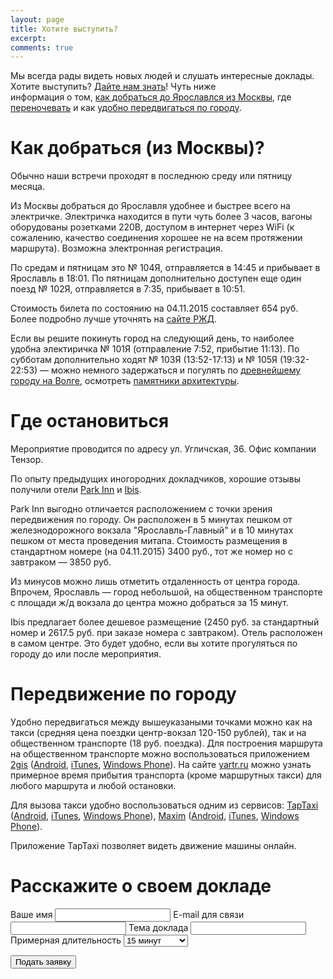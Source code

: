 ```yaml
---
layout: page
title: Хотите выступить?
excerpt: 
comments: true
---
```


Мы всегда рады видеть новых людей и слушать интересные доклады. 
Хотите выступить? [Дайте нам знать][form]! Чуть ниже  
информация о том, [как добраться до Ярославлся из Москвы][info], где [переночевать][accommodation] и как 
[удобно передвигаться по городу][transportation].

Как добраться (из Москвы)?
========

Обычно наши встречи проходят в последнюю среду или пятницу месяца.

Из Москвы добраться до Ярославля удобнее и быстрее всего на электричке. Электричка находится
в пути чуть более 3 часов, вагоны оборудованы розетками 220В, доступом в интернет через WiFi
(к сожалению, качество соединения хорошее не на всем протяжении маршрута). 
Возможна электронная регистрация.
 
По средам и пятницам это № 104Я, отправляется в 14:45 и прибывает в Ярославль в 18:01. 
По пятницам дополнительно доступен еще один поезд № 102Я, отправляется в 7:35, прибывает в 10:51.

Стоимость билета по состоянию на 04.11.2015 составляет 654 руб. 
Более подробно лучше уточнять на [сайте РЖД][rzd].

Если вы решите покинуть город на следующий день, то наиболее удобна электиричка № 101Я 
(отправление 7:52, прибытие 11:13). По субботам дополнительно ходят № 103Я (13:52-17:13) и № 105Я
 (19:32-22:53) &mdash; можно немного задержаться и погулять по [древнейшему городу на Волге][yar-wiki-2], 
 осмотреть [памятники архитектуры][yar-wiki].
  
Где остановиться
=======

Мероприятие проводится по адресу ул. Угличская, 36. Офис компании Тензор.

По опыту предыдущих иногородних докладчиков, хорошие отзывы получили отели [Park Inn][parkinn] и [Ibis][ibis].

Park Inn выгодно отличается расположением с точки зрения передвижения по городу. 
Он расположен в 5 минутах пешком от железнодорожного вокзала "Ярославль-Главный" и в 10 минутах
 пешком от места проведения митапа. Стоимость размещения в стандартном номере (на 04.11.2015) 3400 руб.,
 тот же номер но с завтраком &mdash; 3850 руб.
 
Из минусов можно лишь отметить отдаленность от центра города. Впрочем, Ярославль &mdash; город небольшой, 
на общественном транспорте с площади ж/д вокзала до центра можно добраться за 15 минут.
 
Ibis предлагает более дешевое размещение (2450 руб. за стандартный номер и 
2617.5 руб. при заказе номера с завтраком). Отель расположен в самом центре. Это будет удобно, 
если вы хотите прогуляться по городу до или после мероприятия.

Передвижение по городу
=======

Удобно передвигаться между вышеуказаными точками можно как на такси (средняя цена поездки центр-вокзал 120-150 рублей), 
 так и на общественном транспорте (18 руб. поездка). Для построения маршрута на общественном транспорте можно воспользоваться приложением [2gis][2gis] 
([Android][2gis-android], [iTunes][2gis-itunes], [Windows Phone][2gis-winphone]). На сайте [yartr.ru][yartr] можно
 узнать примерное время прибытия транспорта (кроме маршрутных такси) для любого маршрута и любой остановки. 

Для вызова такси удобно воспользоваться одним из сервисов: [TapTaxi][taptaxi] 
 ([Android][taptaxi-android], [iTunes][taptaxi-itunes], [Windows Phone][taptaxi-winphone]), 
 [Maxim][maxim] ([Android][maxim-android], [iTunes][maxim-itunes], [Windows Phone][maxim-winphone]).
 
Приложение TapTaxi позволяет видеть движение машины онлайн.


Расскажите о своем докладе
=======

<form id="request" action="http://getsimpleform.com/messages?form_api_token=2e9c438668c9b50479edcbba97b8e85d" method="post">
  <!-- the redirect_to is optional, the form will redirect to the referrer on submission -->
  <input type='hidden' name='redirect_to' value='http://yarfrontend.ru/speakers/thank-you.html' />
  <!-- all your input fields here.... -->
  <label for='name'>Ваше имя</label>
  <input type='text' name='name' id='name' required=""/>
  <label for='email'>E-mail для связи</label>
  <input type='email' name='email' id='email' required=""/>
  <label for='theme'>Тема доклада</label>
  <input type='text' name='theme' id='theme' required="" />
  <label for='duration'>Примерная длительность</label>
  <select id="duration" name="duration" required="">
    <option value="15">15 минут</option>
    <option value="30">30 минут</option>
    <option value="45">45 минут</option>
    <option value="60">1 час</option>
    <option value="more">Больше часа</option>
  </select>
  <p>
  	<input type='submit' value='Подать заявку' class='btn' />
  </p>
</form>

[info]: #section
[accommodation]: #section-1
[form]: #request
[transportation]: #section-2
[rzd]: http://pass.rzd.ru/
[parkinn]: http://www.parkinn.ru/hotel-yaroslavl
[ibis]: http://www.ibis.com/ru/hotel-7259-ibis-%D1%8F%D1%80%D0%BE%D1%81%D0%BB%D0%B0%D0%B2%D0%BB%D1%8C-%D1%86%D0%B5%D0%BD%D1%82%D1%80/index.shtml
[yar-wiki]: https://ru.wikipedia.org/wiki/%D0%90%D1%80%D1%85%D0%B8%D1%82%D0%B5%D0%BA%D1%82%D1%83%D1%80%D0%B0_%D0%AF%D1%80%D0%BE%D1%81%D0%BB%D0%B0%D0%B2%D0%BB%D1%8F
[yar-wiki-2]: https://ru.wikipedia.org/wiki/%D0%97%D0%BE%D0%BB%D0%BE%D1%82%D0%BE%D0%B5_%D0%BA%D0%BE%D0%BB%D1%8C%D1%86%D0%BE_%D0%A0%D0%BE%D1%81%D1%81%D0%B8%D0%B8#.D0.AF.D1.80.D0.BE.D1.81.D0.BB.D0.B0.D0.B2.D0.BB.D1.8C
[maxim]: https://taximaxim.ru/?city=%D0%AF%D1%80%D0%BE%D1%81%D0%BB%D0%B0%D0%B2%D0%BB%D1%8C
[maxim-itunes]: https://itunes.apple.com/app/maksim-zakaz-taksi/id579985456
[maxim-winphone]: http://www.windowsphone.com/s?appid=7074bd01-25bd-4877-9f6e-08b81a334bc6
[maxim-android]: https://play.google.com/store/apps/details?id=com.taxsee.taxsee
[taptaxi]: http://taptaxi.ru/
[taptaxi-itunes]: https://itunes.apple.com/us/app/taptaxi/id545247299?l=ru
[taptaxi-winphone]: http://www.windowsphone.com/ru-ru/store/app/taptaxi/5fea5ad2-efb3-432c-a885-8debfc382529
[taptaxi-android]: https://play.google.com/store/apps/details?id=com.taptaxi
[2gis]: http://2gis.ru/yaroslavl
[2gis-itunes]: https://152360.api-06.com/serve?action=click&publisher_id=152360&site_id=64206&site_id_ipad=64314&offer_id=365620&my_campaign=Russia-Download-button&language=ru
[2gis-winphone]: https://152360.api-06.com/serve?action=click&publisher_id=152360&site_id=92168&offer_id=365622&my_campaign=Russia-Download-button&language=ru
[2gis-android]:http://ad.apps.fm/6VZUK9PXFvDLCFtR13gWOl5KLoEjTszcQMJsV6-2VnHFDLXitVHB6BlL95nuoNYfwkJTAbvvqmSDTu4CRsWy2XomoVXb-Z0oHWGV4a_G3XKYFktemP4midiSMxOymDBrGrJGvEnYOgWA_jer0Z5RpznvcIcpBNeRwNlg5rDky64
[yartr]: http://yartr.ru/